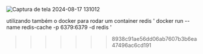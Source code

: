 ![Captura de tela 2024-08-17 131012](https://github.com/user-attachments/assets/088f1061-7a9a-4899-95b2-45fbec1338fa)

utilizando também o docker para rodar um container redis ' docker run --name redis-cache -p 6379:6379 -d redis '
>>>>>>> 8938c91ae56dd06ab7607b3b6ea47496ac6cd191
